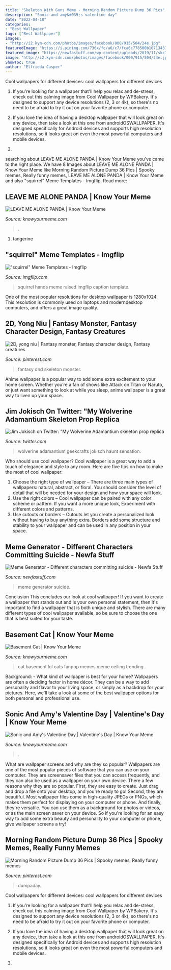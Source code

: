 ```yaml
---
title: "Skeleton With Guns Meme - Morning Random Picture Dump 36 Pics"
description: "Sonic and amy&#039;s valentine day"
date: "2022-04-18"
categories:
- "Best Wallpaper"
tags: ["Best Wallpaper"]
images:
- "http://i2.kym-cdn.com/photos/images/facebook/000/915/504/24e.jpg"
featuredImage: "https://i.pinimg.com/736x/fc/a6/c7/fca6c778500b10713437741c1373a9e2.jpg"
featured_image: "https://newfastuff.com/wp-content/uploads/2019/11/skc7gald6yx31.png"
image: "http://i2.kym-cdn.com/photos/images/facebook/000/915/504/24e.jpg"
ShowToc: true
author: "Elfrieda Casper"
---
```



Cool wallpapers for different devices:
cool wallpapers for different devices 

1. If you're looking for a wallpaper that'll help you relax and de-stress, check out this calming image from Cool Wallpaper by WPBakery. It's designed to support any device resolutions (2, 3 or 4k), so there's no need to be afraid to try it out on your favorite phone or computer.

2. If you love the idea of having a desktop wallpaper that will look great on any device, then take a look at this one from androidOSWALLPAPER. It's designed specifically for Android devices and supports high resolution resolutions, so it looks great on even the most powerful computers and mobile devices.

3.

	

		
searching about LEAVE ME ALONE PANDA | Know Your Meme you've came to the right place. We have 8 Images about LEAVE ME ALONE PANDA | Know Your Meme like Morning Random Picture Dump 36 Pics | Spooky memes, Really funny memes, LEAVE ME ALONE PANDA | Know Your Meme and also &quot;squirrel&quot; Meme Templates - Imgflip. Read more:
		
    
## LEAVE ME ALONE PANDA | Know Your Meme

<img loading=lazy src="http://i1.kym-cdn.com/entries/icons/facebook/000/006/934/Baby_Panda_003-2.jpg" onerror="this.onerror=null;this.src='https://tse3.mm.bing.net/th?id=OIP.awobs2Nzc5RkGEiJ9sgkTAHaKX&amp;pid=15.1';" alt="LEAVE ME ALONE PANDA | Know Your Meme">

_Source: knowyourmeme.com_

>. 

	

1. tangerine 

    
## &quot;squirrel&quot; Meme Templates - Imgflip

<img loading=lazy src="https://i.imgflip.com/cn22w.jpg" onerror="this.onerror=null;this.src='https://tse2.mm.bing.net/th?id=OIP.v8AyLitk5x3udYhvJDLOBwAAAA&amp;pid=15.1';" alt="&quot;squirrel&quot; Meme Templates - Imgflip">

_Source: imgflip.com_

>squirrel hands meme raised imgflip caption template. 

	

One of the most popular resolutions for desktop wallpaper is 1280x1024. This resolution is commonly used on laptops and moderndesktop computers, and offers a great image quality.

    
## 2D, Yong Niu | Fantasy Monster, Fantasy Character Design, Fantasy Creatures

<img loading=lazy src="https://i.pinimg.com/736x/25/9d/35/259d35b7ad9351441c663747dd418535--fantasy-artwork-skeleton-dnd.jpg" onerror="this.onerror=null;this.src='https://tse3.mm.bing.net/th?id=OIP.FVVokAVyicLS4SYZi9lB5gHaMH&amp;pid=15.1';" alt="2D, yong niu | Fantasy monster, Fantasy character design, Fantasy creatures">

_Source: pinterest.com_

>fantasy dnd skeleton monster. 

	

Anime wallpaper is a popular way to add some extra excitement to your home screen. Whether you’re a fan of shows like Attack on Titan or Naruto, or just want something to look at while you sleep, anime wallpaper is a great way to liven up your space.

    
## Jim Jokisch On Twitter: &quot;My Wolverine Adamantium Skeleton Prop Replica

<img loading=lazy src="https://pbs.twimg.com/media/C1vW2vgWgAEyGBw.jpg:large" onerror="this.onerror=null;this.src='https://tse4.mm.bing.net/th?id=OIP.10eIoSylBxfFlAHI35HRogHaJ4&amp;pid=15.1';" alt="Jim Jokisch on Twitter: &quot;My Wolverine Adamantium skeleton prop replica">

_Source: twitter.com_

>wolverine adamantium geekcrafts jokisch haunt sensation. 

	

Who should use cool wallpaper?
Cool wallpaper is a great way to add a touch of elegance and style to any room. Here are five tips on how to make the most of cool wallpaper: 
1) Choose the right type of wallpaper – There are three main types of wallpapers: natural, abstract, or floral. You should consider the level of detail that will be needed for your design and how your space will look. 
2) Use the right colors – Cool wallpaper can be paired with any color scheme or pattern. If you want a more unique look, Experiment with different colors and patterns. 
3) Use cutouts or borders – Cutouts let you create a personalized look without having to buy anything extra. Borders add some structure and stability to your wallpaper and can be used in any position in your space.

    
## Meme Generator - Different Characters Committing Suicide - Newfa Stuff

<img loading=lazy src="https://newfastuff.com/wp-content/uploads/2019/11/skc7gald6yx31.png" onerror="this.onerror=null;this.src='https://tse1.mm.bing.net/th?id=OIP.ZzOwS_F0twSgOeVzAE4RnAAAAA&amp;pid=15.1';" alt="Meme Generator - Different characters committing suicide - Newfa Stuff">

_Source: newfastuff.com_

>meme generator suicide. 

	

Conclusion
This concludes our look at cool wallpaper! If you want to create a wallpaper that stands out and is your own personal statement, then it's important to find a wallpaper that is both unique and stylish. There are many different types of cool wallpaper available, so be sure to choose the one that is best suited for your taste.

    
## Basement Cat | Know Your Meme

<img loading=lazy src="http://i0.kym-cdn.com/entries/icons/facebook/000/000/654/basement_cat.jpg" onerror="this.onerror=null;this.src='https://tse4.mm.bing.net/th?id=OIP.L5IFYLN9rvvUVbgt3T2RRAHaGC&amp;pid=15.1';" alt="Basement Cat | Know Your Meme">

_Source: knowyourmeme.com_

>cat basement lol cats fanpop memes meme ceiling trending. 

	

Background: - What kind of wallpaper is best for your home?
Wallpapers are often a deciding factor in home décor. They can be a way to add personality and flavor to your living space, or simply as a backdrop for your pictures. Here, we'll take a look at some of the best wallpaper options for both personal and professional use.

    
## Sonic And Amy&#039;s Valentine Day | Valentine&#039;s Day | Know Your Meme

<img loading=lazy src="http://i2.kym-cdn.com/photos/images/facebook/000/915/504/24e.jpg" onerror="this.onerror=null;this.src='https://tse2.mm.bing.net/th?id=OIP.MhV8OgsdyFkIFuw_P5m2AwHaQZ&amp;pid=15.1';" alt="Sonic and Amy&#039;s Valentine Day | Valentine&#039;s Day | Know Your Meme">

_Source: knowyourmeme.com_

>. 

	

What are wallpaper screens and why are they so popular?
Wallpapers are one of the most popular pieces of software that you can use on your computer. They are screensaver files that you can access frequently, and they can also be used as a wallpaper on your own device. There a few reasons why they are so popular. First, they are easy to create. Just drag and drop a file onto your desktop, and you're ready to go! Second, they are beautiful. Most wallpaper files come in high-quality JPEGs or PNGs, which makes them perfect for displaying on your computer or phone. And finally, they're versatile. You can use them as a background for photos or videos, or as the main screen saver on your device. So if you're looking for an easy way to add some extra beauty and personality to your computer or phone, give wallpaper screens a try!

    
## Morning Random Picture Dump 36 Pics | Spooky Memes, Really Funny Memes

<img loading=lazy src="https://i.pinimg.com/736x/fc/a6/c7/fca6c778500b10713437741c1373a9e2.jpg" onerror="this.onerror=null;this.src='https://tse2.mm.bing.net/th?id=OIP.n64bh3-766X_sjE82OzgrQHaJP&amp;pid=15.1';" alt="Morning Random Picture Dump 36 Pics | Spooky memes, Really funny memes">

_Source: pinterest.com_

>dumpaday. 

	

Cool wallpapers for different devices:
cool wallpapers for different devices 

1. If you're looking for a wallpaper that'll help you relax and de-stress, check out this calming image from Cool Wallpaper by WPBakery. It's designed to support any device resolutions (2, 3 or 4k), so there's no need to be afraid to try it out on your favorite phone or computer.

2. If you love the idea of having a desktop wallpaper that will look great on any device, then take a look at this one from androidOSWALLPAPER. It's designed specifically for Android devices and supports high resolution resolutions, so it looks great on even the most powerful computers and mobile devices.

3.

